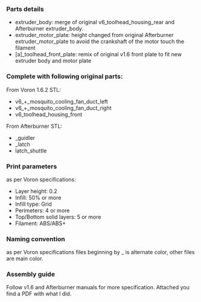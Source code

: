 ### Parts details

- extruder_body: merge of original v6_toolhead_housing_rear and Afterburner extruder_body.
- extruder_motor_plate: height changed from original Afterburner extruder_motor_plate to avoid the crankshaft of the motor touch  the filament
- [a]_toolhead_front_plate: remix of original v1.6 front plate to fit new extruder body and motor plate

### Complete with following original parts:

From Voron 1.6.2 STL:
- v6_+_mosquito_cooling_fan_duct_left
- v6_+_mosquito_cooling_fan_duct_right
- v6_toolhead_housing_front

From Afterburner STL:

- _guidler
- _latch
- latch_shuttle

### Print parameters

as per Voron specifications:

- Layer height: 0.2
- Infill: 50% or more
- Infill type: Grid
- Perimeters: 4 or more
- Top/Bottom solid layers: 5 or more
- Filament: ABS/ABS+

### Naming convention
as per Voron specifications files beginning by _ is alternate color, other files are main color.

### Assembly guide
Follow v1.6 and Afterburner manuals for more specification. Attached you find a PDF with what I did.


